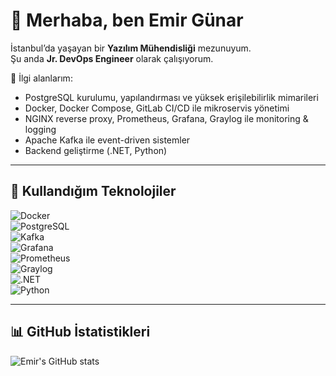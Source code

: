 # 👋 Merhaba, ben Emir Günar

İstanbul’da yaşayan bir **Yazılım Mühendisliği** mezunuyum.  
Şu anda **Jr. DevOps Engineer** olarak çalışıyorum.  

🚀 İlgi alanlarım:  
- PostgreSQL kurulumu, yapılandırması ve yüksek erişilebilirlik mimarileri  
- Docker, Docker Compose, GitLab CI/CD ile mikroservis yönetimi  
- NGINX reverse proxy, Prometheus, Grafana, Graylog ile monitoring & logging  
- Apache Kafka ile event-driven sistemler  
- Backend geliştirme (.NET, Python)  

---

## 🔧 Kullandığım Teknolojiler  

![Docker](https://img.shields.io/badge/Docker-2496ED?style=for-the-badge&logo=docker&logoColor=white)  
![PostgreSQL](https://img.shields.io/badge/PostgreSQL-316192?style=for-the-badge&logo=postgresql&logoColor=white)  
![Kafka](https://img.shields.io/badge/Apache_Kafka-231F20?style=for-the-badge&logo=apachekafka&logoColor=white)  
![Grafana](https://img.shields.io/badge/Grafana-F46800?style=for-the-badge&logo=grafana&logoColor=white)  
![Prometheus](https://img.shields.io/badge/Prometheus-E6522C?style=for-the-badge&logo=prometheus&logoColor=white)  
![Graylog](https://img.shields.io/badge/Graylog-FF3633?style=for-the-badge&logo=graylog&logoColor=white)  
![.NET](https://img.shields.io/badge/.NET-512BD4?style=for-the-badge&logo=dotnet&logoColor=white)  
![Python](https://img.shields.io/badge/Python-3776AB?style=for-the-badge&logo=python&logoColor=white)  

---

## 📊 GitHub İstatistikleri  

![Emir's GitHub stats](https://github-readme-stats.vercel.app/api?us)
